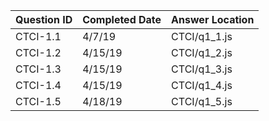 Question ID | Completed Date | Answer Location
------------|------------|----------------
CTCI-1.1 | 4/7/19 | CTCI/q1_1.js
CTCI-1.2 | 4/15/19 | CTCI/q1_2.js
CTCI-1.3 | 4/15/19 | CTCI/q1_3.js
CTCI-1.4 | 4/15/19 | CTCI/q1_4.js
CTCI-1.5 | 4/18/19 | CTCI/q1_5.js
